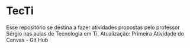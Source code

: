 # TecTi
Esse repositório se destina a fazer atividades propostas pelo professor Sérgio nas aulas de Tecnologia em Ti.
Atualização: Primeira Atividade do Canvas - Git Hub
